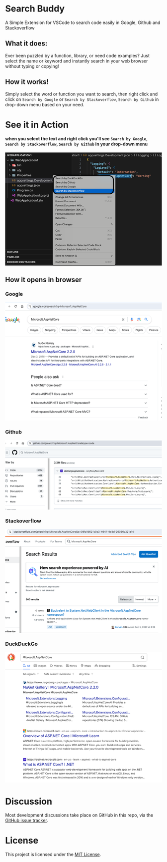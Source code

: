 # Search Buddy
A Simple Extension for VSCode to search code easily in Google, Github and Stackoverflow

## What it does:
Ever been puzzled by a function, library, or need code examples? Just select the name or keyword and instantly search in your web browser without typing or copying!

## How it works!
Simply select the word or function you want to search, then right click and click on `Search by Google` or `Search by Stackoverflow`, `Search by Github` in drop-down menu based on your need.

# See it in Action
#### when you select the text and right click you'll see `Search by Google`, `Search by Stackoverflow`, `Search by Github` in your drop-down menu

![drop-down-menu](https://github.com/souyang/search-buddy/blob/main/resources/dropdown-menu.png)

## How it opens in browser

### Google
![Google-query-results](https://github.com/souyang/search-buddy/blob/main/resources/search-results-google.png?raw=true)

### Github
![Github-query-results](https://github.com/souyang/search-buddy/blob/main/resources/search-results-github.png?raw=true)

### Stackoverflow
![Google-query-results](https://github.com/souyang/search-buddy/blob/main/resources/search-results-stackoverflow.png?raw=true)

### DuckDuckGo
![Google-query-results](https://github.com/souyang/search-buddy/blob/main/resources/search-results-duckduckgo.png?raw=true)

# Discussion
Most development discussions take place on GitHub in this repo, via the [GitHub issue tracker](https://github.com/souyang/search-buddy/issues).

# License
This project is licensed under the [MIT License](https://opensource.org/license/mit).


